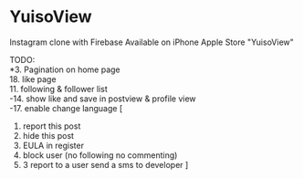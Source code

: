 # YuisoView
Instagram clone with Firebase
Available on iPhone Apple Store "YuisoView"

TODO:  
*3. Pagination on home page  
18. like page  
11. following & follower list  
-14. show like and save in postview & profile view  
-17. enable change language
[
1. report this post
2. hide this post
3. EULA in register
4. block user (no following no commenting)
5. 3 report to a user send a sms to developer
]
